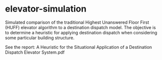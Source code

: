 # elevator-simulation
Simulated comparison of the traditional Highest Unanswered Floor First (HUFF) elevator algorithm to a destination dispatch model.
The objective is to determine a heuristic for applying destination dispatch when considering some particular building structure.  

See the report: A Heuristic for the Situational Application of a Destination Dispatch Elevator System.pdf
